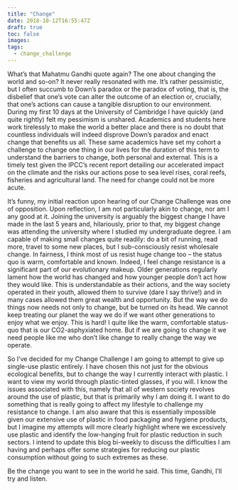```yaml
---
title: "Change"
date: 2018-10-12T16:55:47Z
draft: true
toc: false
images:
tags:
  - change_challenge
---
```


What’s that Mahatmu Gandhi quote again? The one about changing the world and so-on? It never really resonated with me. It’s rather pessimistic, but I often succumb to Down’s paradox or the paradox of voting, that is, the disbelief that one’s vote can alter the outcome of an election or, crucially, that one’s actions can cause a tangible disruption to our environment. During my first 10 days at the University of Cambridge I have quickly (and quite rightly) felt my pessimism is unshared. Academics and students here work tirelessly to make the world a better place and there is no doubt that countless individuals will indeed disprove Down’s paradox and enact change that benefits us all. These same academics have set my cohort a challenge to change one thing in our lives for the duration of this term to understand the barriers to change, both personal and external. This is a timely test given the IPCC’s recent report detailing our accelerated impact on the climate and the risks our actions pose to sea level rises, coral reefs, fisheries and agricultural land. The need for change could not be more acute.

It’s funny, my initial reaction upon hearing of our Change Challenge was one of opposition. Upon reflection, I am not particularly akin to change, nor am I any good at it. Joining the university is arguably the biggest change I have made in the last 5 years and, hilariously, prior to that, my biggest change was attending the university where I studied my undergraduate degree. I am capable of making small changes quite readily: do a bit of running, read more, travel to some new places, but I sub-consciously resist wholesale change. In fairness, I think most of us resist huge change too – the status quo is warm, comfortable and known. Indeed, I feel change resistance is a significant part of our evolutionary makeup. Older generations regularly lament how the world has changed and how younger people don’t act how they would like. This is understandable as their actions, and the way society operated in their youth, allowed them to survive (dare I say thrive!) and in many cases allowed them great wealth and opportunity. But the way we do things now needs not only to change, but be turned on its head. We cannot keep treating our planet the way we do if we want other generations to enjoy what we enjoy. This is hard! I quite like the warm, comfortable status-quo that is our CO2-asphyxiated home. But if we are going to change it we need people like me who don’t like change to really change the way we operate.

So I’ve decided for my Change Challenge I am going to attempt to give up single-use plastic entirely. I have chosen this not just for the obvious ecological benefits, but to change the way I currently interact with plastic. I want to view my world through plastic-tinted glasses, if you will.  I know the issues associated with this, namely that all of western society revolves around the use of plastic, but that is primarily why I am doing it. I want to do something that is really going to affect my lifestyle to challenge my resistance to change. I am also aware that this is essentially impossible given our extensive use of plastic in food packaging and hygiene products, but I imagine my attempts will more clearly highlight where we excessively use plastic and identify the low-hanging fruit for plastic reduction in such sectors. I intend to update this blog bi-weekly to discuss the difficulties I am having and perhaps offer some strategies for reducing our plastic consumption without going to such extremes as these.

Be the change you want to see in the world he said. This time, Gandhi, I’ll try and listen.
